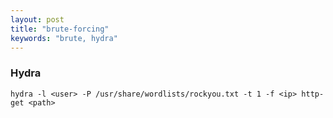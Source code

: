 ```yaml
---
layout: post
title: "brute-forcing"
keywords: "brute, hydra"
---
```

### Hydra
```
hydra -l <user> -P /usr/share/wordlists/rockyou.txt -t 1 -f <ip> http-get <path>
```